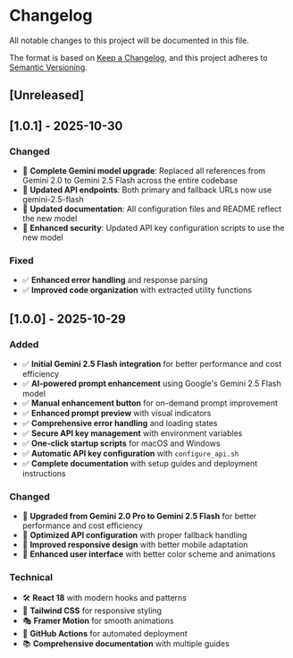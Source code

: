# Changelog

All notable changes to this project will be documented in this file.

The format is based on [Keep a Changelog](https://keepachangelog.com/en/1.0.0/),
and this project adheres to [Semantic Versioning](https://semver.org/spec/v2.0.0.html).

## [Unreleased]

## [1.0.1] - 2025-10-30

### Changed
- 🔧 **Complete Gemini model upgrade**: Replaced all references from Gemini 2.0 to Gemini 2.5 Flash across the entire codebase
- 🔧 **Updated API endpoints**: Both primary and fallback URLs now use gemini-2.5-flash
- 🔧 **Updated documentation**: All configuration files and README reflect the new model
- 🔧 **Enhanced security**: Updated API key configuration scripts to use the new model

### Fixed
- ✅ **Enhanced error handling** and response parsing
- ✅ **Improved code organization** with extracted utility functions

## [1.0.0] - 2025-10-29

### Added
- ✅ **Initial Gemini 2.5 Flash integration** for better performance and cost efficiency
- ✅ **AI-powered prompt enhancement** using Google's Gemini 2.5 Flash model
- ✅ **Manual enhancement button** for on-demand prompt improvement
- ✅ **Enhanced prompt preview** with visual indicators
- ✅ **Comprehensive error handling** and loading states
- ✅ **Secure API key management** with environment variables
- ✅ **One-click startup scripts** for macOS and Windows
- ✅ **Automatic API key configuration** with `configure_api.sh`
- ✅ **Complete documentation** with setup guides and deployment instructions

### Changed
- 🚀 **Upgraded from Gemini 2.0 Pro to Gemini 2.5 Flash** for better performance and cost efficiency
- 🚀 **Optimized API configuration** with proper fallback handling
- 📱 **Improved responsive design** with better mobile adaptation
- 🎨 **Enhanced user interface** with better color scheme and animations

### Technical
- 🛠️ **React 18** with modern hooks and patterns
- 🎨 **Tailwind CSS** for responsive styling
- 🎭 **Framer Motion** for smooth animations
- 🔧 **GitHub Actions** for automated deployment
- 📚 **Comprehensive documentation** with multiple guides